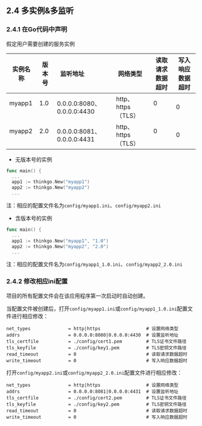 ## 2.4 多实例&多监听

### 2.4.1 在Go代码中声明

假定用户需要创建的服务实例

实例名称 | 版本号 | 监听地址                    | 网络类型           | 读取请求数据超时 | 写入响应数据超时
--------|--------|----------------------------|-------------------|----------------|----------------
myapp1   | 1.0   | 0.0.0.0:8080、0.0.0.0:4430 | http、https（TLS） | 0              | 0
myapp2   | 2.0   | 0.0.0.0:8081、0.0.0.0:4431 | http、https（TLS） | 0              | 0

- 无版本号的实例

```go
func main() {
  ...
  app1 := thinkgo.New("myapp1")
  app2 := thinkgo.New("myapp2")
  ...
```

注：相应的配置文件名为`config/myapp1.ini`、`config/myapp2.ini`

- 含版本号的实例

```go
func main() {
  ...
  app1 := thinkgo.New("myapp1", "1.0")
  app2 := thinkgo.New("myapp2", "2.0")
  ...
```

注：相应的配置文件名为`config/myapp1_1.0.ini`、`config/myapp2_2.0.ini`

### 2.4.2 修改相应ini配置

项目的所有配置文件会在该应用程序第一次启动时自动创建。

当配置文件被创建后，打开`config/myapp1.ini`或`config/myapp1_1.0.ini`配置文件进行相应修改：

```
net_types              = http|https                 # 设置网络类型
addrs                  = 0.0.0.0:8080|0.0.0.0:4430  # 设置监听地址
tls_certfile           = ./config/cert1.pem         # TLS证书文件路径
tls_keyfile            = ./config/key1.pem          # TLS密钥文件路径
read_timeout           = 0                          # 读取请求数据超时
write_timeout          = 0                          # 写入响应数据超时
```

打开`config/myapp2.ini`或`config/myapp2_2.0.ini`配置文件进行相应修改：

```
net_types              = http|https                 # 设置网络类型
addrs                  = 0.0.0.0:8081|0.0.0.0:4431  # 设置监听地址
tls_certfile           = ./config/cert2.pem         # TLS证书文件路径
tls_keyfile            = ./config/key2.pem          # TLS密钥文件路径
read_timeout           = 0                          # 读取请求数据超时
write_timeout          = 0                          # 写入响应数据超时
```

